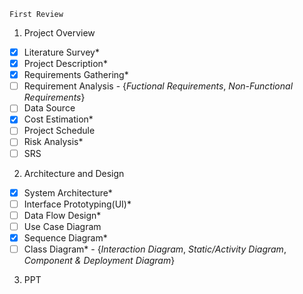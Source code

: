 `First Review`
1. Project Overview
- [X] Literature Survey*
- [X] Project Description*
- [X] Requirements Gathering*
- [ ] Requirement Analysis - {*Fuctional Requirements*, *Non-Functional Requirements*}
- [ ] Data Source
- [X] Cost Estimation*
- [ ] Project Schedule
- [ ] Risk Analysis*
- [ ] SRS

2. Architecture and Design
- [X] System Architecture*
- [ ] Interface Prototyping(UI)*
- [ ] Data Flow Design*
- [ ] Use Case Diagram
- [X] Sequence Diagram*
- [ ] Class Diagram* - {*Interaction Diagram*, *Static/Activity Diagram*, *Component & Deployment Diagram*}

3. PPT
